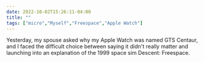 ---date: 2022-10-02T15:26:11-04:00title: ""tags: ["micro","Myself","Freespace","Apple Watch"]---Yesterday, my spouse asked why my Apple Watch was named GTS Centaur, and I faced the difficult choice between saying it didn't really matter and launching into an explanation of the 1999 space sim Descent: Freespace.